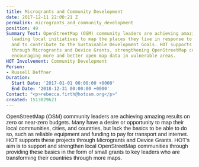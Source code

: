 ```yaml
---
title: Microgrants and Community Development
date: 2017-12-11 22:00:21 Z
permalink: microgrants_and_community_development
position: 49
Summary Text: OpenStreetMap (OSM) community leaders are achieving amazing results
  leading local initiatives to map the places they live in response to disaster risks
  and to contribute to the Sustainable Development Goals. HOT supports these projects
  through Microgrants and Device Grants, strengthening OpenStreetMap communities and
  encouraging more and better open map data in vulnerable areas.
HOT Involvement: Community Development
Person:
- Russell Deffner
Duration:
  Start Date: '2017-01-01 00:00:00 +0000'
  End Date: '2018-12-31 00:00:00 +0000'
Contact: "<p>rebecca.firth@hotosm.org</p>"
created: 1513029621
---
```


<p><span style="font-family: Arial; font-size: 14.6667px; font-style: normal; font-variant-ligatures: normal; font-variant-caps: normal; font-weight: 400; white-space: pre-wrap;">OpenStreetMap (OSM) community leaders are achieving amazing results on zero or near-zero budgets. Many have a desire or opportunity to map their local communities, cities, and countries, but lack the basics to be able to do so, such as reliable equipment and funding to pay for transport and internet. HOT supports these projects through Microgrants and Device Grants. HOT's aim is to support and strengthen local OpenStreetMap communities through providing these basics in the form of small grants to key leaders who are transforming their countries through more maps.</span></p>
